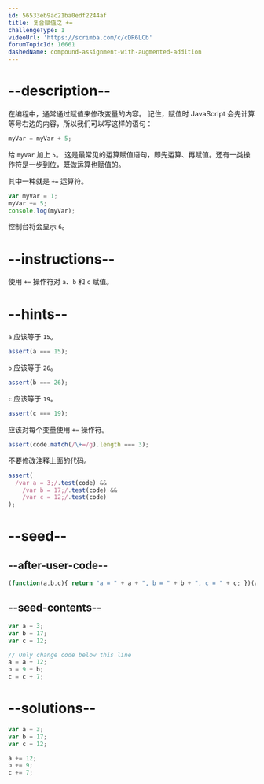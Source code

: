 ```yaml
---
id: 56533eb9ac21ba0edf2244af
title: 复合赋值之 +=
challengeType: 1
videoUrl: 'https://scrimba.com/c/cDR6LCb'
forumTopicId: 16661
dashedName: compound-assignment-with-augmented-addition
---
```


# --description--

在编程中，通常通过赋值来修改变量的内容。 记住，赋值时 JavaScript 会先计算等号右边的内容，所以我们可以写这样的语句：

```js
myVar = myVar + 5;
```

给 `myVar` 加上 `5`。 这是最常见的运算赋值语句，即先运算、再赋值。还有一类操作符是一步到位，既做运算也赋值的。

其中一种就是 `+=` 运算符。

```js
var myVar = 1;
myVar += 5;
console.log(myVar);
```

控制台将会显示 `6`。

# --instructions--

使用 `+=` 操作符对 `a`、`b` 和 `c` 赋值。

# --hints--

`a` 应该等于 `15`。

```js
assert(a === 15);
```

`b` 应该等于 `26`。

```js
assert(b === 26);
```

`c` 应该等于 `19`。

```js
assert(c === 19);
```

应该对每个变量使用 `+=` 操作符。

```js
assert(code.match(/\+=/g).length === 3);
```

不要修改注释上面的代码。

```js
assert(
  /var a = 3;/.test(code) &&
    /var b = 17;/.test(code) &&
    /var c = 12;/.test(code)
);
```

# --seed--

## --after-user-code--

```js
(function(a,b,c){ return "a = " + a + ", b = " + b + ", c = " + c; })(a,b,c);
```

## --seed-contents--

```js
var a = 3;
var b = 17;
var c = 12;

// Only change code below this line
a = a + 12;
b = 9 + b;
c = c + 7;
```

# --solutions--

```js
var a = 3;
var b = 17;
var c = 12;

a += 12;
b += 9;
c += 7;
```
